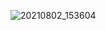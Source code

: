 ![20210802_153604](https://user-images.githubusercontent.com/50747896/153698475-3436b769-e163-447f-aa57-f9bbb0775c54.jpg)
